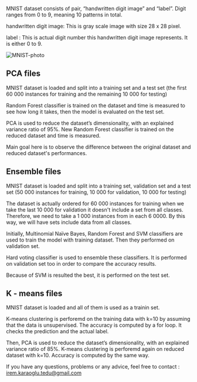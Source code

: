 MNIST dataset consists of pair, “handwritten digit image” and “label”. Digit ranges from 0 to 9, meaning 10 patterns in total.

handwritten digit image: This is gray scale image with size 28 x 28 pixel.

label : This is actual digit number this handwritten digit image represents. It is either  0 to 9.

![MNIST-photo](http://corochann.com/wp-content/uploads/2017/02/mnist_plot.png "Taken from :http://corochann.com/wp-content/uploads/2017/02/mnist_plot.png" )

## PCA files

MNIST dataset is loaded and split into a training set and a test set (the first 60 000 instances for training and the remaining 10 000 for testing)

Random Forest classifier is trained on the dataset and time is measured to see how long it takes, then the model is evaluated on the test set.

PCA is used to reduce the dataset’s dimensionality, with an explained variance ratio of 95%. New Random Forest classifier is trained on the reduced dataset and time is measured.

 Main goal here is to observe the difference between the original dataset and reduced dataset's performances.
 
 ## Ensemble files
 
MNIST dataset is loaded and split into a training set, validation set and a test set (50 000 instances for training, 10 000 for validation, 10 000 for testing) 

The dataset is actually ordered for 60 000 instances for training when we take the last 10 000 for validation it doesn't include a set from all classes. Therefore, we need to take a 1 000 instances from in each 6 0000. By this way, we will have sets include data from all classes. 

Initially, Multinomial Naïve Bayes, Random Forest and SVM classifiers are used to train the model with training dataset. Then they performed on validation set. 

Hard voting classifier is used to ensemble these classifiers. It is performed on validation set too in order to compare the accuracy results. 

Because of SVM is resulted the best, it is performed on the test set.

## K - means files

MNIST dataset is loaded and all of them is used as a trainin set. 

K-means clustering is perforemd on the training data with k=10 by assuming that the data is unsupervised. The accuracy is computed by a for loop. It checks the prediction and the actual label. 

Then, PCA is used to reduce the dataset’s dimensionality, with an explained variance ratio of 85%. K-means clustering is perforemd again on reduced dataset with k=10. Accuracy is computed by the same way.


If you have any questions, problems or any advice, feel free to contact : irem.karaoglu.tedu@gmail.com
